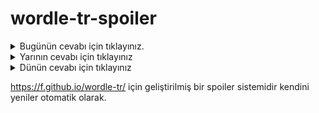 # wordle-tr-spoiler

<details>
  <summary>Bugünün cevabı için tıklayınız.</summary>
  <br>
    <b> dosya </b>
</details>

<details>
  <summary>Yarının cevabı için tıklayınız</summary>
  <br>
   <b> ikame </b>
</details>

<details>
  <summary>Dünün cevabı için tıklayınız </summary>
  <br>
  <b> şifon </b>
</details>

https://f.github.io/wordle-tr/ için geliştirilmiş bir spoiler sistemidir kendini yeniler otomatik olarak.

